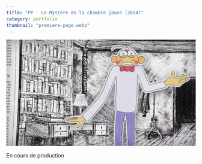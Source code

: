 ```yaml
---
title: "PP - Le Mystère de la chambre jaune (2024)"
category: portfolio
thumbnail: "premiere-page.webp"
---
```


![Le mystère de la chambre jaune](../assets/premiere-page-photogramme.png)

En cours de production